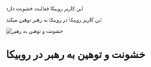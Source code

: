این کاربر روبیکا  فعالیت خشونت دارد 

این کاربر روبیکا در روبیکا به رهبر توهین میکند

![خشونت و توهین به رهبر ](https://uploadkon.ir/uploads/a89b01_24Report-Violence-and-obscenity-of-a-leader-and-Rubika.gif) 

# خشونت و توهین به رهبر در روبیکا
